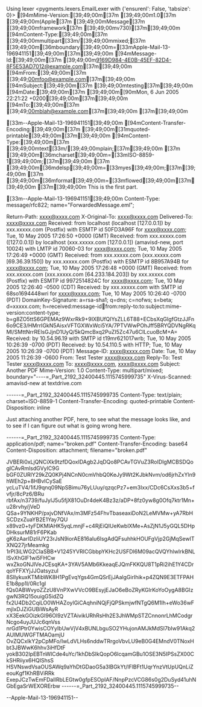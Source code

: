 Using lexer <pygments.lexers.EmailLexer with {'ensurenl': False, 'tabsize': 0}>
[94mMime-Version:[39;49;00m[37m [39;49;00m1.0[37m [39;49;00m(Apple[37m [39;49;00mMessage[37m [39;49;00mframework[37m [39;49;00mv730)[37m[39;49;00m
[94mContent-Type:[39;49;00m[37m [39;49;00mmultipart[33m/[39;49;00mmixed;[37m [39;49;00m[36mboundary[39;49;00m=[33mApple-Mail-13-196941151[39;49;00m[37m[39;49;00m
[94mMessage-Id:[39;49;00m[37m [39;49;00m<9169D984-4E0B-45EF-82D4-8F5E53AD7012@example.com>[37m[39;49;00m
[94mFrom:[39;49;00m[37m [39;49;00mfoo@example.com[37m[39;49;00m
[94mSubject:[39;49;00m[37m [39;49;00mtesting[37m[39;49;00m
[94mDate:[39;49;00m[37m [39;49;00m[90mMon, 6 Jun 2005 22:21:22 +0200[39;49;00m[37m[39;49;00m
[94mTo:[39;49;00m[37m [39;49;00mblah@example.com[37m[39;49;00m
[37m[39;49;00m

[33m--Apple-Mail-13-196941151[39;49;00m
[94mContent-Transfer-Encoding:[39;49;00m[37m [39;49;00m[31mquoted-printable[39;49;00m[37m[39;49;00m
[94mContent-Type:[39;49;00m[37m [39;49;00mtext[33m/[39;49;00mplain;[37m[39;49;00m
[37m	[39;49;00m[36mcharset[39;49;00m=[33mISO-8859-1[39;49;00m;[37m[39;49;00m
[37m	[39;49;00m[36mdelsp[39;49;00m=[33myes[39;49;00m;[37m[39;49;00m
[37m	[39;49;00m[36mformat[39;49;00m=[33mflowed[39;49;00m[37m[39;49;00m
[37m[39;49;00m
This is the first part.

[33m--Apple-Mail-13-196941151[39;49;00m
Content-Type: message/rfc822;
  name="ForwardedMessage.eml";

Return-Path: <xxxx@xxxx.com>
X-Original-To: xxxx@xxxx.com
Delivered-To: xxxx@xxxx.com
Received: from localhost (localhost [127.0.0.1])
	by xxx.xxxxx.com (Postfix) with ESMTP id 50FD3A96F
	for <xxxx@xxxx.com>; Tue, 10 May 2005 17:26:50 +0000 (GMT)
Received: from xxx.xxxxx.com ([127.0.0.1])
 by localhost (xxx.xxxxx.com [127.0.0.1]) (amavisd-new, port 10024)
 with LMTP id 70060-03 for <xxxx@xxxx.com>;
 Tue, 10 May 2005 17:26:49 +0000 (GMT)
Received: from xxx.xxxxx.com (xxx.xxxxx.com [69.36.39.150])
	by xxx.xxxxx.com (Postfix) with ESMTP id 8B957A94B
	for <xxxx@xxxx.com>; Tue, 10 May 2005 17:26:48 +0000 (GMT)
Received: from xxx.xxxxx.com (xxx.xxxxx.com [64.233.184.203])
	by xxx.xxxxx.com (Postfix) with ESMTP id 9972514824C
	for <xxxx@xxxx.com>; Tue, 10 May 2005 12:26:40 -0500 (CDT)
Received: by xxx.xxxxx.com with SMTP id 68so1694448wri
        for <xxxx@xxxx.com>; Tue, 10 May 2005 10:26:40 -0700 (PDT)
DomainKey-Signature: a=rsa-sha1; q=dns; c=nofws;
        s=beta; d=xxxxx.com;
        h=received:message-id:date:from:reply-to:to:subject:mime-version:content-type;
        b=g8ZO5ttS6GPEMAz9WxrRk9+9IXBUfQIYsZLL6T88+ECbsXqGIgfGtzJJFn6o9CE3/HMrrIGkN5AisxVFTGXWxWci5YA/7PTVWwPOhJff5BRYQDVNgRKqMl/SMttNrrRElsGJjnD1UyQ/5kQmcBxq2PuZI5Zc47u6CILcuoBcM+A=
Received: by 10.54.96.19 with SMTP id t19mr621017wrb;
        Tue, 10 May 2005 10:26:39 -0700 (PDT)
Received: by 10.54.110.5 with HTTP; Tue, 10 May 2005 10:26:39 -0700 (PDT)
Message-ID: <xxxx@xxxx.com>
Date: Tue, 10 May 2005 11:26:39 -0600
From: Test Tester <xxxx@xxxx.com>
Reply-To: Test Tester <xxxx@xxxx.com>
To: xxxx@xxxx.com, xxxx@xxxx.com
Subject: Another PDF
Mime-Version: 1.0
Content-Type: multipart/mixed;
	boundary="----=_Part_2192_32400445.1115745999735"
X-Virus-Scanned: amavisd-new at textdrive.com

------=_Part_2192_32400445.1115745999735
Content-Type: text/plain; charset=ISO-8859-1
Content-Transfer-Encoding: quoted-printable
Content-Disposition: inline

Just attaching another PDF, here, to see what the message looks like,
and to see if I can figure out what is going wrong here.

------=_Part_2192_32400445.1115745999735
Content-Type: application/pdf; name="broken.pdf"
Content-Transfer-Encoding: base64
Content-Disposition: attachment; filename="broken.pdf"

JVBERi0xLjQNCiXk9tzfDQoxIDAgb2JqDQo8PCAvTGVuZ3RoIDIgMCBSDQogICAvRmlsdGVyIC9G
bGF0ZURlY29kZQ0KPj4NCnN0cmVhbQ0KeJy9Wt2KJbkNvm/od6jrhZxYln9hWEh2p+8HBvICySaE
ycLuTV4/1ifJ9qnq09NpSBimu76yLUuy/qzqcPz7+em3Ixx/CDc6CsXxs3b5+fvfjr/8cPz6/BRu
rbfAx/n3739/fuJylJ5u5fjX81OuDr4deK4Bz3z/aDP+8fz0yw8g0Ofq7ktr1Mn+u28rvhy/jVeD
QSa+9YNKHP/pxjvDNfVAx/m3MFz54FhvTbaseaxiDoN2LeMVMw+yA7RbHSCDzxZuaYB2E1Yay7QU
x89vz0+tyFDKMlAHK5yqLmnjF+c4RjEiQIUeKwblXMe+AsZjN1J5yGQL5DHpDHksurM81rF6PKab
gK6zAarIDzIiUY23rJsN9iorAE816aIu6lsgAdQFsuhhkHOUFgVjp2GjMqSewITXNQ27jrMeamkg
1rPI3iLWG2CIaSBB+V1245YVRICGbbpYKHc2USFDl6M09acQVQYhlwIrkBNLISvXhGlF1wi5FHCw
wxZkoGNJlVeJCEsqKA+3YAV5AMb6KkeaqEJQmFKKQU8T1pRi2ihE1Y4CDrqoYFFXYjJJOatsyzuI
8SIlykuxKTMibWK8H1PgEvqYgs4GmQSrEjJAalgGirIhik+p4ZQN9E3ETFPAHE1b8pp1l/0Rc1gl
fQs0ABWvyoZZzU8VnPXwVVcO9BEsyjEJaO6eBoZRyKGlrKoYoOygA8BGIzgwN3RQ15ouigG5idZQ
fx2U4Db2CqiLO0WHAZoylGiCAqhniNQjFjQPSkmjwfNTgQ6M1Ih+eWo36wFmjIxDJZiGUBiWsAyR
xX3EekGOizkGI96Ol9zVZTAivikURhRsHh2E3JhWMpSTZCnnonrLhMCodgrNcgo4uyJUJc6qnVss
nrGd1Ptr0YwisCOYyIbUwVjV4xBUNLbguSO2YHujonAMJkMdSI7bIw91Akq2AUlMUWGFTMAOamjU
OvZQCxIkY2pCpMFo/IwLdVLHs6nddwTRrgoVbvLU9eB0G4EMndV0TNoxHbt3JBWwK6hhv3iHfDtF
yokB302IpEBTnWICde4uYc/1khDbSIkQopO6lcqamGBu1OSE3N5IPSsZX00CkSHRiiyx6HQIShsS
HSVNswdVsaOUSAWq9aYhDtGDaoG5a3lBGkYt/lFlBFt1UqrYnzVtUpUQnLiZeouKgf1KhRBViRRk
ExepJCzTwEmFDalIRbLEGtw0gfpESOpIAF/NnpPzcVCG86s0g2DuSyd41uhNGbEgaSrWEXORErbw
------=_Part_2192_32400445.1115745999735--

--Apple-Mail-13-196941151--
